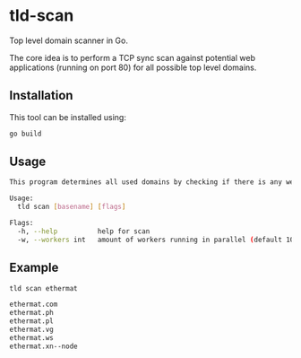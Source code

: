 # tld-scan
Top level domain scanner in Go.

The core idea is to perform a TCP sync scan against potential web applications (running on port 80) for all possible top level domains.

## Installation
This tool can be installed using:
```bash
go build
```

## Usage
```bash
This program determines all used domains by checking if there is any web application running on <fqdm>:80.

Usage:
  tld scan [basename] [flags]

Flags:
  -h, --help          help for scan
  -w, --workers int   amount of workers running in parallel (default 10)
```

## Example
```bash
tld scan ethermat

ethermat.com
ethermat.ph
ethermat.pl
ethermat.vg
ethermat.ws
ethermat.xn--node
```
